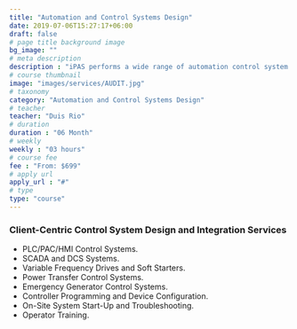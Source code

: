 ```yaml
---
title: "Automation and Control Systems Design"
date: 2019-07-06T15:27:17+06:00
draft: false
# page title background image
bg_image: ""
# meta description
description : "iPAS performs a wide range of automation control system design and integration services, from small custom control of OEM packages to total plant floor systems integration."
# course thumbnail
image: "images/services/AUDIT.jpg"
# taxonomy
category: "Automation and Control Systems Design"
# teacher
teacher: "Duis Rio"
# duration
duration : "06 Month"
# weekly
weekly : "03 hours"
# course fee
fee : "From: $699"
# apply url
apply_url : "#"
# type
type: "course"
---
```

### Client-Centric Control System Design and Integration Services

* PLC/PAC/HMI Control Systems.
* SCADA and DCS Systems.
* Variable Frequency Drives and Soft Starters.
* Power Transfer Control Systems.
* Emergency Generator Control Systems.
* Controller Programming and Device Configuration.
* On-Site System Start-Up and Troubleshooting.
* Operator Training.
